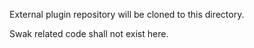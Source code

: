 External plugin repository will be cloned to this directory.

Swak related code shall not exist here.
